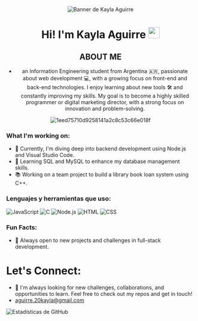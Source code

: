 <div align="center">
  <img src=https://github.com/user-attachments/assets/e1f79171-4d9e-44b7-a9da-e79fa910cc59 alt="Banner de Kayla Aguirre">
</div>


<div align="center">

# Hi! I'm Kayla Aguirre   <img src="https://media.giphy.com/media/hvRJCLFzcasrR4ia7z/giphy.gif" width="30px">


## ABOUT ME

- an Information Engineering student from Argentina 🇦🇷, passionate about web development 💻, with a growing focus on front-end and back-end technologies. I enjoy learning about new tools 🛠️ and constantly improving my skills. My goal is to become a highly skilled programmer or digital marketing director, with a strong focus on innovation and problem-solving.

 ![1eed75710d9258141a2c8c53c66e018f](https://github.com/user-attachments/assets/508540d5-36d3-4e28-abb3-e918cb30ade5)


</div>

### What I'm working on:
- 🔧 Currently, I'm diving deep into backend development using Node.js and Visual Studio Code.
- 💾 Learning SQL and MySQL to enhance my database management skills.
- 📚 Working on a team project to build a library book loan system using C++.

### Lenguajes y herramientas que uso:

![JavaScript](https://img.shields.io/badge/JavaScript-F7DF1E?style=for-the-badge&logo=javascript&logoColor=black)
![C](https://img.shields.io/badge/C-00599C?style=for-the-badge&logo=c&logoColor=white)
![Node.js](https://img.shields.io/badge/Node.js-339933?style=for-the-badge&logo=nodedotjs&logoColor=white)
![HTML](https://img.shields.io/badge/HTML-E34F26?style=for-the-badge&logo=html5&logoColor=white)
![CSS](https://img.shields.io/badge/CSS-1572B6?style=for-the-badge&logo=css3&logoColor=white)


### Fun Facts:
- 🚀 Always open to new projects and challenges in full-stack development.

# Let's Connect:
- 🌟 I'm always looking for new challenges, collaborations, and opportunities to learn. Feel free to check out my repos and get in touch!
- aguirre.20kayla@gmail.com

![Estadísticas de GitHub](https://github-readme-stats.vercel.app/api?username=Kayla-git&show_icons=true&theme=dracula)
